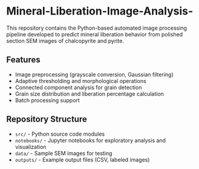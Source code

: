 # Mineral-Liberation-Image-Analysis-
This repository contains the Python-based automated image processing pipeline developed to predict mineral liberation behavior from polished section SEM images of chalcopyrite and pyrite.

## Features

- Image preprocessing (grayscale conversion, Gaussian filtering)
- Adaptive thresholding and morphological operations
- Connected component analysis for grain detection
- Grain size distribution and liberation percentage calculation
- Batch processing support

## Repository Structure

- `src/` - Python source code modules
- `notebooks/` - Jupyter notebooks for exploratory analysis and visualization
- `data/` - Sample SEM images for testing
- `outputs/` - Example output files (CSV, labeled images)


